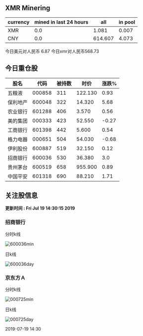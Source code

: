 ## XMR Minering

|currency|mined in last 24 hours|all|in pool|
|---|---|---|---|
|XMR|0.0|1.081|0.007|
|CNY|0.0|614.607|4.073|

今日美元对人民币 6.87	今日xmr对人民币568.73


## 今日重仓股 

|股名|代码|被持数|时价|涨跌%|
|---|---|---|---|---|
|五粮液|000858|311|122.130|0.93|
|保利地产|600048|322|14.320|5.68|
|农业银行|601288|406|3.570|0.56|
|美的集团|000333|423|52.550|-0.27|
|工商银行|601398|442|5.600|0.54|
|格力电器|000651|504|54.030|-0.68|
|伊利股份|600887|519|32.150|0.12|
|招商银行|600036|530|36.380|3.0|
|贵州茅台|600519|658|955.900|0.89|
|中国平安|601318|690|88.210|1.71|

## 关注股信息
**更新时间 : Fri Jul 19 14:30:15 2019**
### 招商银行 
分时k线

![600036min](http://image.sinajs.cn/newchart/min/n/sh600036.gif)

日k线

![600036day](http://image.sinajs.cn/newchart/daily/n/sh600036.gif)

### 京东方Ａ 
分时k线

![000725min](http://image.sinajs.cn/newchart/min/n/sz000725.gif)

日k线

![000725day](http://image.sinajs.cn/newchart/daily/n/sz000725.gif)

2019-07-19 14:30